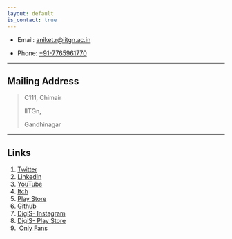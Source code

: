 ```yaml
---
layout: default
is_contact: true
---
```


* Email: [aniket.r@iitgn.ac.in](mailto:aniket.r@iitgn.ac.in)

* Phone: [+91-7765961770](tel:+91-7765961770)

---

## Mailing Address

> C111, Chimair
>
> IITGn, 
>
> Gandhinagar
> 
---

## Links

1. [Twitter](https://twitter.com/AniketRajnish)
2. [LinkedIn](https://www.linkedin.com/in/makrawtf/)
4. [YouTube](https://www.youtube.com/c/makra2077/featured)
5. [Itch](https://makra.itch.io/)
6. [Play Store](https://play.google.com/store/apps/dev?id=7545721879938982945)
7. [Github](https://github.com/aniketrajnish)
8. [DigiS- Instagram](https://www.instagram.com/digis_iitgn/)
9. [DigiS- Play Store](https://play.google.com/store/apps/developer?id=DigiS+IIT+Gandhinagar)
10. &nbsp;[Only Fans](https://www.youtube.com/watch?v=dQw4w9WgXcQ)


